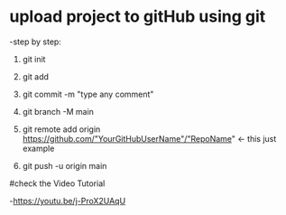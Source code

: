 # upload project to gitHub using git

-step by step:

1. git init

2. git add <File Name>
  
3. git commit -m "type any comment"
  
4. git branch -M main
  
5. git remote add origin https://github.com/"YourGitHubUserName"/"RepoName" <- this just example
  
6. git push -u origin main

  
#check the Video Tutorial
  
-https://youtu.be/j-ProX2UAqU
